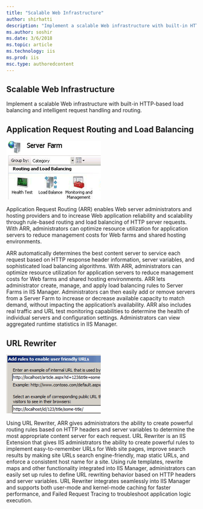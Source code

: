 ```yaml
---
title: "Scalable Web Infrastructure"
author: shirhatti
description: "Implement a scalable Web infrastructure with built-in HTTP-based load balancing and intelligent request handling and routing."
ms.author: soshir
ms.date: 3/6/2018
ms.topic: article
ms.technology: iis
ms.prod: iis
msc.type: authoredcontent
---
```

Scalable Web Infrastructure
---------------------------

Implement a scalable Web infrastructure with built-in HTTP-based load balancing and intelligent request handling and routing.

## Application Request Routing and Load Balancing

![ARR](scalable-web-infrastructure/_static/arr-small.png)

Application Request Routing (ARR) enables Web server administrators and hosting providers and to increase Web application reliability and scalability through rule-based routing and load balancing of HTTP server requests. With ARR, administrators can optimize resource utilization for application servers to reduce management costs for Web farms and shared hosting environments.

ARR automatically determines the best content server to service each request based on HTTP response header information, server variables, and sophisticated load balancing algorithms. With ARR, administrators can optimize resource utilization for application servers to reduce management costs for Web farms and shared hosting environments. ARR lets administrator create, manage, and apply load balancing rules to Server Farms in IIS Manager. Administrators can then easily add or remove servers from a Server Farm to increase or decrease available capacity to match demand, without impacting the application’s availability. ARR also includes real traffic and URL test monitoring capabilities to determine the health of individual servers and configuration settings. Administrators can view aggregated runtime statistics in IIS Manager.

## URL Rewriter

![URL Rewriter](scalable-web-infrastructure/_static/url-rewriter-small.png)

Using URL Rewriter, ARR gives administrators the ability to create powerful routing rules based on HTTP headers and server variables to determine the most appropriate content server for each request. URL Rewriter is an IIS Extension that gives IIS administrators the ability to create powerful rules to implement easy-to-remember URLs for Web site pages, improve search results by making site URLs search engine-friendly, map static URLs, and enforce a consistent host name for a site. Using rule templates, rewrite maps and other functionality integrated into IIS Manager, administrators can easily set up rules to define URL rewriting behavior based on HTTP headers and server variables. URL Rewriter integrates seamlessly into IIS Manager and supports both user-mode and kernel-mode caching for faster performance, and Failed Request Tracing to troubleshoot application logic execution.
